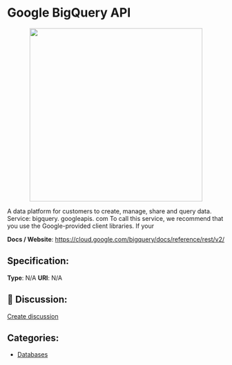 # Google BigQuery API
<p align="center">
    <img width="400" src="https://raw.githubusercontent.com/apis-list/apis-list/main/apis/google-bigquery-api/logo_256x256.png" />
</p>

A data platform for customers to create, manage, share and query data.  Service: bigquery. googleapis. com To call this service, we recommend that you use the Google-provided client libraries. If your

**Docs / Website**: https://cloud.google.com/bigquery/docs/reference/rest/v2/

## Specification:
**Type**:  N/A 
**URI**:  N/A 

## 💬 Discussion:
[Create discussion](https://github.com/apis-list/apis-list/discussions/new)

## Categories:
- [Databases](https://github.com/apis-list/apis-list#databases)



